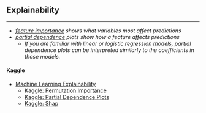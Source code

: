 ## Explainability

---

- *<u>feature importance</u> shows what variables most affect predictions*
- *<u>partial dependence</u> plots show how a feature affects predictions*
  - *If you are familiar with linear or logistic regression models, partial dependence plots can be interpreted similarly to the coefficients in those models.*

#### Kaggle
- [Machine Learning Explainability](https://www.kaggle.com/learn/machine-learning-explainability)
  - [Kaggle: Permutation Importance](https://www.kaggle.com/dansbecker/permutation-importance)
  - [Kaggle: Partial Dependence Plots](https://www.kaggle.com/dansbecker/partial-plots)
  - [Kaggle: Shap](https://www.kaggle.com/dansbecker/shap-values)